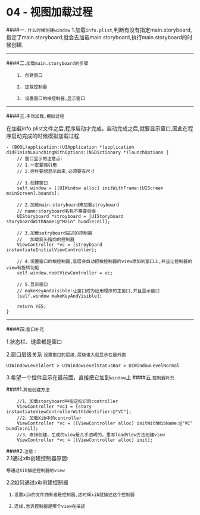 
# 04 - 视图加载过程

####一. `什么时候创建window`
1.加载`info.plist`,判断有没有指定main.storyboard,指定了main.storyboard,就会去加载main.storyboard,执行main.storyboard的时候创建.

-----
####二.`加载main.storyboard的步骤`

```
    1. 创建窗口

    2. 加载控制器

    3. 设置窗口的根控制器,显示窗口
```
---
####三.`手动加载,模拟过程`

在加载info.plist文件之后,程序启动才完成。启动完成之后,就要显示窗口,因此在程序启动完成的时候模拟加载过程.

```objc
- (BOOL)application:(UIApplication *)application didFinishLaunchingWithOptions:(NSDictionary *)launchOptions {
    // 窗口显示的注意点:
    // 1.一定要强引用
    // 2.控件要想显示出来,必须要有尺寸

    // 1.创建窗口
    self.window = [[UIWindow alloc] initWithFrame:[UIScreen mainScreen].bounds];

    // 2.加载main.storyboard来加载stroyboard
    // name:storyboard名称不需要后缀
    UIStoryboard *stroyboard = [UIStoryboard storyboardWithName:@"Main" bundle:nil];

    // 3.加载sotryboard描述的控制器
    //   加载箭头指向的控制器
    ViewController *vc = [stroyboard instantiateInitialViewController];

    // 4.设置窗口的根控制器,底层会自动把根控制器的view添加到窗口上,并且让控制器的view有旋转功能
    self.window.rootViewController = vc;

    // 5.显示窗口
    // makeKeyAndVisible:让窗口成为应用程序的主窗口,并且显示窗口
    [self.window makeKeyAndVisible];

    return YES;
}

```
---
####四.`窗口补充`

1.状态栏、键盘都是窗口

2.窗口层级关系
`设置窗口的层级,层级谁大就显示在最外面`
```
UIWindowLevelAlert > UIWindowLevelStatusBar > UIWindowLevelNormal
```
3.希望一个控件显示在最前面，直接把它加到`window`上
####五.`控制器补充`

####1.`其他创建方法`
```objc
    //1、加载storyboard中指定标识的controller
    ViewController *vc1 = [story instantiateViewControllerWithIdentifier:@"VC"];
    //2、加载Xib中的controller
    ViewController *vc = [[ViewController alloc] initWithNibName:@"VC" bundle:nil];
    //3、直接创建，生成的view是几乎透明的，重写loadView方法创建view
    ViewController *vc = [[ViewController alloc] init];
```
####2.`注意：`</br>
2.1通过xib创建控制器原因:
```
想通过Xib描述控制器的view
```
2.2如何通过xib创建控制器
```objc
 1.设置xib的文件拥有者是控制器,这时候xib就描述这个控制器

 2.连线,告诉控制器是哪个view在描述
```
